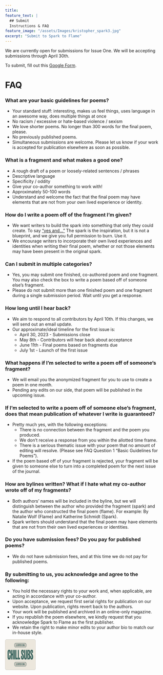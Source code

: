 ```yaml
---
title: 
feature_text: |
  ## Submit
  Instructions & FAQ
feature_image: "/assets/Images/kristopher_spark3.jpg"
excerpt: "Submit to Spark to Flame"
---
```

We are currently open for submissions for Issue One. We will be accepting submissions through April 30th.

To submit, fill out this [Google Form](https://docs.google.com/forms/d/e/1FAIpQLScK-5ArvstWpBkvBcw4TYKUSAPVl5In5AHuAPFlRvVUN_zhCA/viewform).

# FAQ

### What are your basic guidelines for poems?
* Your standard stuff: interesting, makes us feel things, uses language in an awesome way, does multiple things at once
* No racism / excessive or hate-based violence / sexism
* We love shorter poems. No longer than 300 words for the final poem, please.
* No previously published poems.
* Simultaneous submissions are welcome. Please let us know if your work is accepted for publication elsewhere as soon as possible.

### What is a fragment and what makes a good one?
* A rough draft of a poem or loosely-related sentences / phrases
* Descriptive language
* Specificity / oddity
* Give your co-author something to work with!
* Approximately 50-100 words
* Understand and welcome the fact that the final poem may have elements that are not from your own lived experience or identity.

### How do I write a poem off of the fragment I’m given?
* We want writers to build the spark into something that only they could create. To say [“yes and…”](https://en.wikipedia.org/wiki/Yes,_and...) The spark is the inspiration, but it is not a blueprint, and we give you full permission to burn. Use it.
* We encourage writers to incorporate their own lived experiences and identities when writing their final poem, whether or not those elements may have been present in the original spark.

### Can I submit in multiple categories?
* Yes, you may submit one finished, co-authored poem and one fragment. You may also check the box to write a poem based off of someone else’s fragment.
* Please do not submit more than one finished poem and one fragment during a single submission period. Wait until you get a response.

### How long until I hear back?
* We aim to respond to all contributors by April 10th. If this changes, we will send out an email update.
* Our approximate/ideal timeline for the first issue is:
  * April 30, 2023 - Submissions close
  * May 8th - Contributors will hear back about acceptance
  * June 11th - Final poems based on fragments due
  * July 1st - Launch of the first issue

### What happens if I’m selected to write a poem off of someone’s fragment?
* We will email you the anonymized fragment for you to use to create a poem in one month.
* Pending any edits on our side, that poem will be published in the upcoming issue.

### If I’m selected to write a poem off of someone else’s fragment, does that mean publication of whatever I write is guaranteed?
* Pretty much yes, with the following exceptions:
  * There is no connection between the fragment and the poem you produced.
  * We don’t receive a response from you within the allotted time frame.
  * There is a serious thematic issue with your poem that no amount of editing will resolve. (Please see FAQ Question 1 “Basic Guidelines for Poems”).
* If the poem based off of your fragment is rejected, your fragment will be given to someone else to turn into a completed poem for the next issue of the journal.

### How are bylines written? What if I hate what my co-author wrote off of my fragments?
* Both authors’ names will be included in the byline, but we will distinguish between the author who provided the fragment (spark) and the author who constructed the final poem (flame). For example: By Natalie Wolf (Flame) and Katherine Schmidt (Spark).
* Spark writers should understand that the final poem may have elements that are not from their own lived experiences or identities.

### Do you have submission fees? Do you pay for published poems?
* We do not have submission fees, and at this time we do not pay for published poems.

### By submitting to us, you acknowledge and agree to the following:
* You hold the necessary rights to your work and, when applicable, are acting in accordance with your co-author.
* Upon acceptance, we request first serial rights for publication on our website. Upon publication, rights revert back to the authors.
* Your work will be published and archived in an online-only magazine.
* If you republish the poem elsewhere, we kindly request that you acknowledge Spark to Flame as the first publisher.
* We retain the right to make minor edits to your author bio to match our in-house style.

<img src="/assets/Images/chill-subs-sticker-clean-1.png" alt="Chill subs listing sticker" style="height: 100px; width:100px;"/>